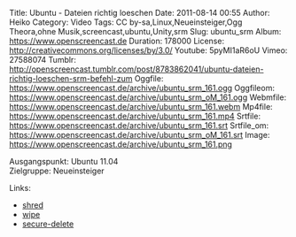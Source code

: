 Title: Ubuntu - Dateien richtig loeschen
Date: 2011-08-14 00:55
Author: Heiko
Category: Video
Tags: CC by-sa,Linux,Neueinsteiger,Ogg Theora,ohne Musik,screencast,ubuntu,Unity,srm
Slug: ubuntu_srm
Album: https://www.openscreencast.de
Duration: 178000
License: http://creativecommons.org/licenses/by/3.0/
Youtube: 5pyMI1aR6oU
Vimeo: 27588074
Tumblr: http://openscreencast.tumblr.com/post/8783862041/ubuntu-dateien-richtig-loeschen-srm-befehl-zum
Oggfile: https://www.openscreencast.de/archive/ubuntu_srm_161.ogg
Oggfileom: https://www.openscreencast.de/archive/ubuntu_srm_oM_161.ogg
Webmfile: https://www.openscreencast.de/archive/ubuntu_srm_161.webm
Mp4file: https://www.openscreencast.de/archive/ubuntu_srm_161.mp4
Srtfile: https://www.openscreencast.de/archive/ubuntu_srm_161.srt
Srtfile_om: https://www.openscreencast.de/archive/ubuntu_srm_oM_161.srt
Image: https://www.openscreencast.de/archive/ubuntu_srm_161.png

Ausgangspunkt: Ubuntu 11.04  
Zielgruppe: Neueinsteiger  

Links:

  * [shred](http://wiki.ubuntuusers.de/Shell/shred "Link zu wiki.ubuntuusers.de" )
  * [wipe](http://wiki.ubuntuusers.de/wipe "Link zu wiki.ubuntuusers.de" )
  * [secure-delete](http://ubuntujunkie.tumblr.com/post/1392503683/sicher-loschen-ram-dateien-swap-und-freien "Link zu ubuntujunkie.tumblr.com" )

